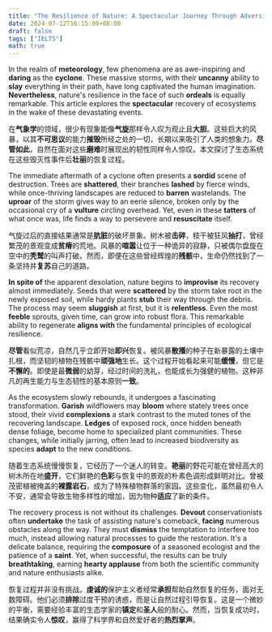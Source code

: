 ```yaml
---
title: "The Resilience of Nature: A Spectacular Journey Through Adversity 自然的韧性：穿越逆境的壮丽之旅"
date: 2024-07-12T16:15:09+08:00
draft: false
tags: ["IELTS"]
math: true
---
```


In the realm of **meteorology**, few phenomena are as awe-inspiring and **daring** as the **cyclone**. These massive storms, with their **uncanny** ability to **slay** everything in their path, have long captivated the human imagination. **Nevertheless**, nature's resilience in the face of such **ordeals** is equally remarkable. This article explores the **spectacular** recovery of ecosystems in the wake of these devastating events.

在**气象学**的领域，很少有现象能像**气旋**那样令人叹为观止且**大胆**。这些巨大的风暴，以其**不可思议**的能力**摧毁**所经之处的一切，长期以来吸引了人类的想象力。**尽管如此**，自然在面对这些**磨难**时展现出的韧性同样令人惊叹。本文探讨了生态系统在这些毁灭性事件后**壮丽**的恢复过程。

The immediate aftermath of a cyclone often presents a **sordid** scene of destruction. Trees are **shattered**, their branches **lashed** by fierce winds, while once-thriving landscapes are reduced to **barren** wastelands. The **uproar** of the storm gives way to an eerie silence, broken only by the occasional cry of a **vulture** circling overhead. Yet, even in these **tatters** of what once was, life finds a way to persevere and **resuscitate** itself.

气旋过后的直接结果通常是**肮脏**的破坏景象。树木被**击碎**，枝干被狂风**抽打**，曾经繁茂的景观变成**贫瘠**的荒地。风暴的**喧嚣**让位于一种诡异的寂静，只被偶尔盘旋在空中的**秃鹫**的叫声打破。然而，即便在这些曾经辉煌的**残骸**中，生命仍然找到了一条坚持并**复苏**自己的道路。

**In spite of** the apparent desolation, nature begins to **improvise** its recovery almost immediately. Seeds that were **scattered** by the storm take root in the newly exposed soil, while hardy plants **stub** their way through the debris. The process may seem **sluggish** at first, but it is **relentless**. Even the most **feeble** sprouts, given time, can grow into robust flora. This remarkable ability to regenerate **aligns with** the fundamental principles of ecological resilience.

**尽管**看似荒凉，自然几乎立即开始**即兴**恢复。被风暴**散播**的种子在新暴露的土壤中扎根，而坚韧的植物在残骸中**顽强地**生长。这个过程开始看起来可能**缓慢**，但它是**不懈的**。即使是最**微弱**的幼芽，经过时间的洗礼，也能成长为强健的植物。这种非凡的再生能力与生态韧性的基本原则**一致**。

As the ecosystem slowly rebounds, it undergoes a fascinating transformation. **Garish** wildflowers may **bloom** where stately trees once stood, their vivid **complexions** a stark contrast to the muted tones of the recovering landscape. **Ledges** of exposed rock, once hidden beneath dense foliage, become home to  specialized plant communities. These changes, while initially jarring,  often lead to increased biodiversity as species **adapt** to the new conditions.

随着生态系统慢慢恢复，它经历了一个迷人的转变。**艳丽**的野花可能在曾经高大的树木所在地**盛开**，它们鲜艳的**色彩**与恢复中的景观的朴素色调形成鲜明对比。曾被茂密植被掩盖的**裸露岩石**，成为了特殊植物群落的家园。这些变化，虽然最初令人不安，通常会导致生物多样性的增加，因为物种**适应**了新的条件。

The recovery process is not without its challenges. **Devout** conservationists often **undertake** the task of assisting nature's comeback, **facing** numerous obstacles along the way. They must **dismiss** the temptation to interfere too much, instead allowing natural  processes to guide the restoration. It's a delicate balance, requiring  the **composure** of a seasoned ecologist and the patience of a **saint**. Yet, when successful, the results can be truly **breathtaking**, earning **hearty applause** from both the scientific community and nature enthusiasts alike.

恢复过程并非没有挑战。**虔诚的**保护主义者经常**承担**帮助自然恢复的任务，面对无数障碍。他们必须**排除**过度干预的诱惑，而是让自然过程引导恢复。这是一个微妙的平衡，需要经验丰富的生态学家的**镇定**和**圣人**般的耐心。然而，当恢复成功时，结果确实令人**惊叹**，赢得了科学界和自然爱好者的**热烈掌声**。
